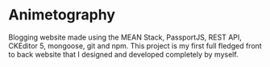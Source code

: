 # Animetography
Blogging website made using the MEAN Stack, PassportJS, REST API, CKEditor 5, mongoose, git and npm.
This project is my first full fledged front to back website that I designed and developed completely by myself.
